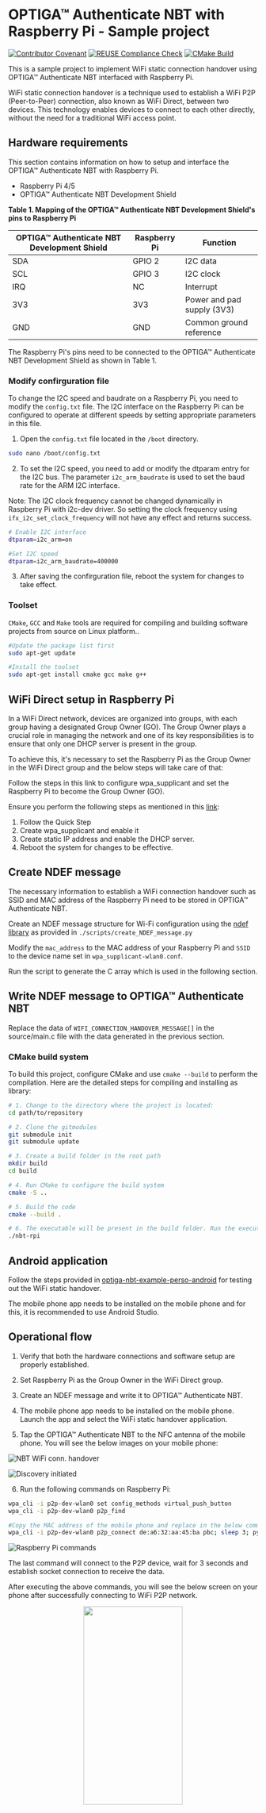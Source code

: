 <!--
SPDX-FileCopyrightText: Copyright (c) 2024 Infineon Technologies AG
SPDX-License-Identifier: MIT
-->

# OPTIGA&trade; Authenticate NBT with Raspberry Pi - Sample project

[![Contributor Covenant](https://img.shields.io/badge/Contributor%20Covenant-2.1-4baaaa.svg)](CODE_OF_CONDUCT.md)
[![REUSE Compliance Check](https://github.com/Infineon/optiga-nbt-lib-c/actions/workflows/linting-test.yml/badge.svg?branch=main)](https://github.com/Infineon/optiga-nbt-lib-c/actions/workflows/linting-test.yml)
[![CMake Build](https://github.com/Infineon/optiga-nbt-lib-c/actions/workflows/build-test.yml/badge.svg?branch=main)](https://github.com/Infineon/optiga-nbt-lib-c/actions/workflows/cmake-single-platform.yml)

This is a sample project to implement WiFi static connection handover using OPTIGA&trade; Authenticate NBT interfaced with Raspberry Pi.

WiFi static connection handover is a technique used to establish a WiFi P2P (Peer-to-Peer) connection, also known as WiFi Direct, between two devices. This technology enables devices to connect to each other directly, without the need for a traditional WiFi access point.

## Hardware requirements

This section contains information on how to setup and interface the OPTIGA™ Authenticate NBT with Raspberry Pi.

- Raspberry Pi 4/5
- OPTIGA&trade; Authenticate NBT Development Shield

**Table 1. Mapping of the OPTIGA&trade; Authenticate NBT Development Shield's pins to Raspberry Pi**

| OPTIGA&trade; Authenticate NBT Development Shield | Raspberry Pi | Function |
| ------------------------------------------------- | --------------------- | -------- |
| SDA                           | GPIO 2        | I2C data                   |
| SCL                           | GPIO 3        | I2C clock                  |
| IRQ                           | NC        | Interrupt                  |
| 3V3                           | 3V3                     | Power and pad supply (3V3) |
| GND                           | GND                     | Common ground reference    |

The Raspberry Pi's pins need to be connected to the OPTIGA&trade; Authenticate NBT Development Shield as shown in Table 1.

### Modify confirguration file
To change the I2C speed and baudrate on a Raspberry Pi, you need to modify the `config.txt` file. The I2C interface on the Raspberry Pi can be configured to operate at different speeds by setting appropriate parameters in this file.
1. Open the `config.txt` file located in the `/boot` directory.
```sh
sudo nano /boot/config.txt
```
2. To set the I2C speed, you need to add or modify the dtparam entry for the I2C bus. The parameter `i2c_arm_baudrate` is used to set the baud rate for the ARM I2C interface.

Note: The I2C clock frequency cannot be changed dynamically in Raspberry Pi with i2c-dev driver. So setting the clock frequency using ```ifx_i2c_set_clock_frequency``` will not have any effect and returns success.
```sh
# Enable I2C interface
dtparam=i2c_arm=on

#Set I2C speed
dtparam=i2c_arm_baudrate=400000
```
3. After saving the confirguration file, reboot the system for changes to take effect.

### Toolset
`CMake`, `GCC` and `Make` tools are required for compiling and building software projects from source on Linux platform..

```sh
#Update the package list first
sudo apt-get update

#Install the toolset
sudo apt-get install cmake gcc make g++
```

## WiFi Direct setup in Raspberry Pi 
In a WiFi Direct network, devices are organized into groups, with each group having a designated Group Owner (GO). The Group Owner plays a crucial role in managing the network and one of its key responsibilities is to ensure that only one DHCP server is present in the group.

To achieve this, it's necessary to set the Raspberry Pi as the Group Owner in the WiFi Direct group and the below steps will take care of that:

Follow the steps in this link to configure wpa_supplicant and set the Raspberry Pi to become the Group Owner (GO).

Ensure you perform the following steps as mentioned in this [link](https://raspberrypi.stackexchange.com/questions/117238/connect-android-smartphone-with-wi-fi-direct-to-a-raspberry-pi#:~:text=Wi%2DFi%20Direct%20with%20a%20DHCP%20server%20on%20the%20Group%20Owner):

1. Follow the Quick Step
2. Create wpa_supplicant and enable it 
3. Create static IP address and enable the DHCP server.
4. Reboot the system for changes to be effective.


## Create NDEF message

The necessary information to establish a WiFi connection handover such as SSID and MAC address of the Raspberry Pi need to be stored in OPTIGA&trade; Authenticate NBT.

Create an NDEF message structure for Wi-Fi configuration using the [ndef library](https://ndeflib.readthedocs.io/en/latest/records/wifi.html#connection-handover) as provided in ```./scripts/create_NDEF_message.py```

Modify the ```mac_address``` to the MAC address of your Raspberry Pi and ```SSID``` to the device name set in ```wpa_supplicant-wlan0.conf```.

Run the script to generate the C array which is used in the following section.

## Write NDEF message to OPTIGA&trade; Authenticate NBT

Replace the data of ```WIFI_CONNECTION_HANDOVER_MESSAGE[]``` in the source/main.c file with the data generated in the previous section.

### CMake build system

To build this project, configure CMake and use `cmake --build` to perform the compilation.
Here are the detailed steps for compiling and installing as library:

```sh
# 1. Change to the directory where the project is located:
cd path/to/repository

# 2. Clone the gitmodules
git submodule init
git submodule update

# 3. Create a build folder in the root path 
mkdir build
cd build

# 4. Run CMake to configure the build system
cmake -S ..

# 5. Build the code
cmake --build .

# 6. The executable will be present in the build folder. Run the executable
./nbt-rpi
```

## Android application

Follow the steps provided in [optiga-nbt-example-perso-android](https://github.com/Pushyanth-Infineon/optiga-nbt-example-perso-android) for testing out the WiFi static handover. 

The mobile phone app needs to be installed on the mobile phone and for this, it is recommended to use Android Studio.


## Operational flow

1. Verify that both the hardware connections and software setup are properly established.

2. Set Raspberry Pi as the Group Owner in the WiFi Direct group.

3. Create an NDEF message and write it to OPTIGA&trade; Authenticate NBT.

4. The mobile phone app needs to be installed on the mobile phone. Launch the app and select the WiFi static handover application.

5. Tap the OPTIGA™ Authenticate NBT to the NFC antenna of the mobile phone. You will see the below images on your mobile phone:

![NBT WiFi conn. handover](./images/1NBT.png)

![Discovery initiated](./images/2NBT.png)

6. Run the following commands on Raspberry Pi:
```sh
wpa_cli -i p2p-dev-wlan0 set config_methods virtual_push_button
wpa_cli -i p2p-dev-wlan0 p2p_find

#Copy the MAC address of the mobile phone and replace in the below command
wpa_cli -i p2p-dev-wlan0 p2p_connect de:a6:32:aa:45:ba pbc; sleep 3; python3 socket_server_activity.py
```


![Raspberry Pi commands](./images/4NBT.png)

The last command will connect to the P2P device, wait for 3 seconds and establish socket connection to receive the data.

After executing the above commands, you will see the below screen on your phone after successfully connecting to WiFi P2P network.

<p align="center">
  <img width="200" height="400" src="./images/3NBT.png">
</p>

[./images/3NBT.png]: ./images/3NBT.png